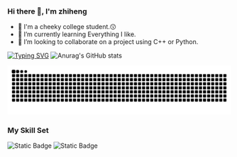 ### Hi there 👋, I'm zhiheng

- :school: I'm a cheeky college student.:kissing:
- 🌱 I’m currently learning Everything I like.      
- 👯 I’m looking to collaborate on a project using C++ or Python.

[![Typing SVG](https://readme-typing-svg.herokuapp.com?font=Fira+Code&weight=600&size=30&pause=1000&color=F723F0&center=&vCenter=&repeat=&width=1000&lines=To+be+the+quintessential+romance+of+the+cosmos)](https://git.io/typing-svg)
![Anurag's GitHub stats](https://github-readme-stats.vercel.app/api?username=overflow0verture&show_icons=true&theme=tokyonight) 

<picture>
  <source media="(prefers-color-scheme: dark)" srcset="https://raw.githubusercontent.com/overflow0verture/overflow0verture/output/github-contribution-grid-snake-dark.svg">
  <source media="(prefers-color-scheme: light)" srcset="https://raw.githubusercontent.com/overflow0verture/overflow0verture/output/github-contribution-grid-snake.svg">
  <img alt="github contribution grid snake animation" src="https://raw.githubusercontent.com/overflow0verture/overflow0verture/output/github-contribution-grid-snake.svg">
</picture>

### My Skill Set
![Static Badge](https://img.shields.io/badge/c%2B%2B-blue?style=plastic&logo=c%2B%2B)
![Static Badge](https://img.shields.io/badge/python-white?style=plastic&logo=python)

<!--
**overflow0verture/overflow0verture** is a ✨ _special_ ✨ repository because its `README.md` (this file) appears on your GitHub profile.

Here are some ideas to get you started:

- 🔭 I’m currently working on ...
- 🌱 I’m currently learning ...
- 👯 I’m looking to collaborate on ...
- 🤔 I’m looking for help with ...
- 💬 Ask me about ...
- 📫 How to reach me: ...
- 😄 Pronouns: ...
- ⚡ Fun fact: ...
-->

